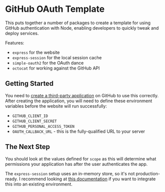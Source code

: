 # GitHub OAuth Template

This puts together a number of packages to create a template for using
GitHub authentication with Node, enabling developers to quickly tweak and deploy
services.

Features:

 - `express` for the website
 - `express-session` for the local session cache
 - `simple-oauth2` for the OAuth dance
 - `octocat` for working against the GitHub API

## Getting Started

You need to [create a third-party application](https://github.com/settings/applications/new)
on GitHub to use this correctly. After creating the application, you will need
to define these environment variables before the website will run successfully:

 - `GITHUB_CLIENT_ID`
 - `GITHUB_CLIENT_SECRET`
 - `GITHUB_PERSONAL_ACCESS_TOKEN`
 - `OAUTH_CALLBACK_URL` - this is the fully-qualified URL to your server

## The Next Step

You should look at the values defined for `scope` as this will determine
what permissions your application has after the user authenticates the app.

The `express-session` setup uses an in-memory store, so it's not
production-ready. I recommend looking at [this documentation](https://github.com/expressjs/session#compatible-session-stores)
if you want to integrate this into an existing environment.
